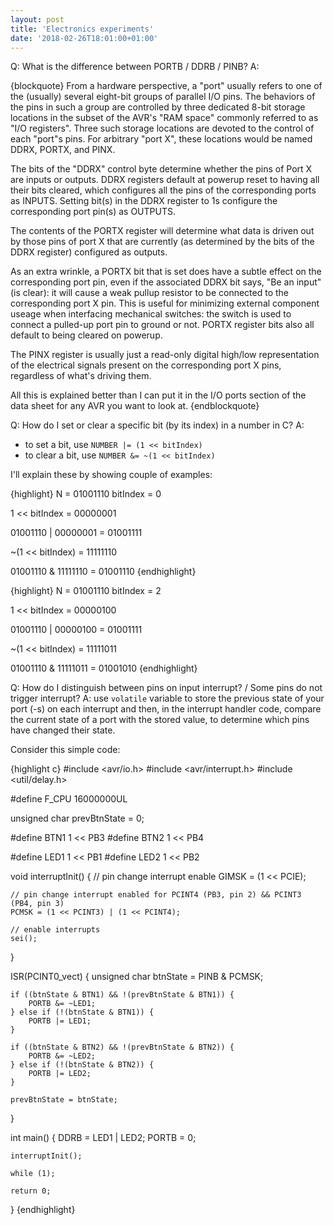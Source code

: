 ```yaml
---
layout: post
title: 'Electronics experiments'
date: '2018-02-26T18:01:00+01:00'
---
```


Q: What is the difference between PORTB / DDRB / PINB?
A:

{blockquote}
From a hardware perspective, a "port" usually refers to one of the (usually) several eight-bit groups of parallel I/O pins. The behaviors of the pins in such a group are controlled by three dedicated 8-bit storage locations in the subset of the AVR's "RAM space" commonly referred to as "I/O registers". Three such storage locations are devoted to the control of each "port"s pins. For arbitrary "port X", these locations would be named DDRX, PORTX, and PINX.

The bits of the "DDRX" control byte determine whether the pins of Port X are inputs or outputs. DDRX registers default at powerup reset to having all their bits cleared, which configures all the pins of the corresponding ports as INPUTS. Setting bit(s) in the DDRX register to 1s configure the corresponding port pin(s) as OUTPUTS.

The contents of the PORTX register will determine what data is driven out by those pins of port X that are currently (as determined by the bits of the DDRX register) configured as outputs.

As an extra wrinkle, a PORTX bit that is set does have a subtle effect on the corresponding port pin, even if the associated DDRX bit says, "Be an input" (is clear): it will cause a weak pullup resistor to be connected to the corresponding port X pin. This is useful for minimizing external component useage when interfacing mechanical switches: the switch is used to connect a pulled-up port pin to ground or not.
PORTX register bits also all default to being cleared on powerup.

The PINX register is usually just a read-only digital high/low representation of the electrical signals present on the corresponding port X pins, regardless of what's driving them.

All this is explained better than I can put it in the I/O ports section of the data sheet for any AVR you want to look at.
{endblockquote}

Q: How do I set or clear a specific bit (by its index) in a number in C?
A: 

* to set a bit, use `NUMBER |= (1 << bitIndex)`
* to clear a bit, use `NUMBER &= ~(1 << bitIndex)`

I'll explain these by showing couple of examples:

{highlight}
N = 01001110
bitIndex = 0

1 << bitIndex = 00000001

  01001110
| 00000001
= 01001111

~(1 << bitIndex) = 11111110

  01001110
& 11111110
= 01001110
{endhighlight}

{highlight}
N = 01001110
bitIndex = 2

1 << bitIndex = 00000100

  01001110
| 00000100
= 01001111

~(1 << bitIndex) = 11111011

  01001110
& 11111011
= 01001010
{endhighlight}

Q: How do I distinguish between pins on input interrupt? / Some pins do not trigger interrupt?
A: use `volatile` variable to store the previous state of your port (-s) on each interrupt and then, in the interrupt handler code,
compare the current state of a port with the stored value, to determine which pins have changed their state.

Consider this simple code:

{highlight c}
#include <avr/io.h>
#include <avr/interrupt.h>
#include <util/delay.h>

#define F_CPU 16000000UL

unsigned char prevBtnState = 0;

#define BTN1 1 << PB3
#define BTN2 1 << PB4

#define LED1 1 << PB1
#define LED2 1 << PB2

void interruptInit() {
    // pin change interrupt enable
    GIMSK = (1 << PCIE);

    // pin change interrupt enabled for PCINT4 (PB3, pin 2) && PCINT3 (PB4, pin 3)
    PCMSK = (1 << PCINT3) | (1 << PCINT4);

    // enable interrupts
    sei();
}

ISR(PCINT0_vect) {
    unsigned char btnState = PINB & PCMSK;

    if ((btnState & BTN1) && !(prevBtnState & BTN1)) {
        PORTB &= ~LED1;
    } else if (!(btnState & BTN1)) {
        PORTB |= LED1;
    }

    if ((btnState & BTN2) && !(prevBtnState & BTN2)) {
        PORTB &= ~LED2;
    } else if (!(btnState & BTN2)) {
        PORTB |= LED2;
    }

    prevBtnState = btnState;
}

int main() {
    DDRB = LED1 | LED2;
    PORTB = 0;

    interruptInit();

    while (1);

    return 0;
}
{endhighlight}
